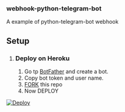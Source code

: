 ### webhook-python-telegram-bot

A example of python-telegram-bot webhook 

## Setup

1.  ### Deploy on Heroku
    1. Go tp [BotFather](https://t.me/BotFather) and create a bot.
    2. Copy bot token and user name.
    3. [FORK](https://github.com/pamodmadubashana/webhook-python-telegram-bot/fork) this repo
    4. Now DEPLOY
 <a href="https://www.heroku.com/deploy/?template=https://github.com/pamodmadubashana/webhook-python-telegram-bot">
       <img src="https://www.herokucdn.com/deploy/button.svg" alt="Deploy">
</a>
